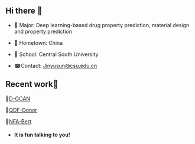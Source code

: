 ## Hi there 👋

- 🌱 Major: Deep learning-based drug property prediction, material design and property prediction

- 🏡 Hometown: China

- 🏢 School: Central South University

- ☎Contact: Jinyusun@csu.edu.cn

  

## Recent work👏

🌹[D-GCAN](https://github.com/Jinyu-Sun1/D-GCAN/blob/main/main/D_GCAN.py)

🎉[QDF-Donor](https://github.com/Jinyu-Sun1/QDF-Donor/tree/main/model)

🎈[NFA-Bert](https://github.com/Jinyu-Sun1/NFA-BERT)



- #### It is fun talking to you!

  
